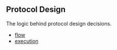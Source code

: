 ## Protocol Design

The logic behind protocol design decisions.

- [flow](./flow)
- [execution](./execution)
